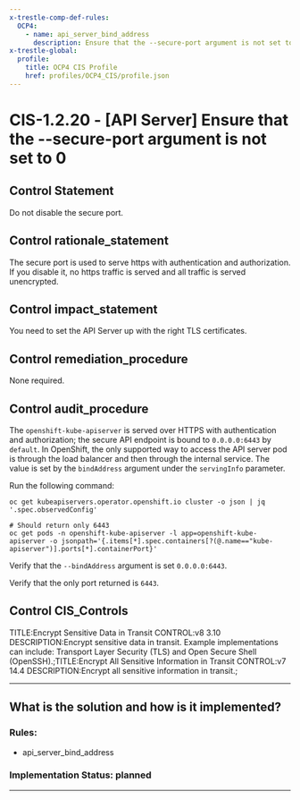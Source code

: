 ```yaml
---
x-trestle-comp-def-rules:
  OCP4:
    - name: api_server_bind_address
      description: Ensure that the --secure-port argument is not set to 0
x-trestle-global:
  profile:
    title: OCP4 CIS Profile
    href: profiles/OCP4_CIS/profile.json
---
```


# CIS-1.2.20 - \[API Server\] Ensure that the --secure-port argument is not set to 0

## Control Statement

Do not disable the secure port.

## Control rationale_statement

The secure port is used to serve https with authentication and authorization. If you disable it, no https traffic is served and all traffic is served unencrypted.

## Control impact_statement

You need to set the API Server up with the right TLS certificates.

## Control remediation_procedure

None required.

## Control audit_procedure

The `openshift-kube-apiserver` is served over HTTPS with authentication and authorization; the secure API endpoint is bound to `0.0.0.0:6443` by `default`. In OpenShift, the only supported way to access the API server pod is through the load balancer and then through the internal service. The value is set by the `bindAddress` argument under the `servingInfo` parameter.

Run the following command:

```
oc get kubeapiservers.operator.openshift.io cluster -o json | jq '.spec.observedConfig'

# Should return only 6443
oc get pods -n openshift-kube-apiserver -l app=openshift-kube-apiserver -o jsonpath='{.items[*].spec.containers[?(@.name=="kube-apiserver")].ports[*].containerPort}'
```

Verify that the `--bindAddress` argument is set `0.0.0.0:6443`.

Verify that the only port returned is `6443`.

## Control CIS_Controls

TITLE:Encrypt Sensitive Data in Transit CONTROL:v8 3.10 DESCRIPTION:Encrypt sensitive data in transit. Example implementations can include: Transport Layer Security (TLS) and Open Secure Shell (OpenSSH).;TITLE:Encrypt All Sensitive Information in Transit CONTROL:v7 14.4 DESCRIPTION:Encrypt all sensitive information in transit.;

______________________________________________________________________

## What is the solution and how is it implemented?

<!-- For implementation status enter one of: implemented, partial, planned, alternative, not-applicable -->

<!-- Note that the list of rules under ### Rules: is read-only and changes will not be captured after assembly to JSON -->

<!-- Add control implementation description here for control: CIS-1.2.20 -->

### Rules:

  - api_server_bind_address

### Implementation Status: planned

______________________________________________________________________
